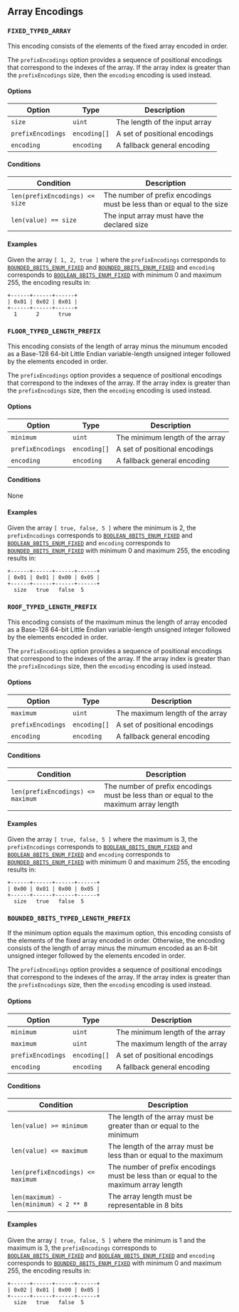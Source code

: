 Array Encodings
---------------

### `FIXED_TYPED_ARRAY`

This encoding consists of the elements of the fixed array encoded in order.

The `prefixEncodings` option provides a sequence of positional encodings that
correspond to the indexes of the array. If the array index is greater than the
`prefixEncodings` size, then the `encoding` encoding is used instead.

#### Options

| Option            | Type         | Description                   |
|-------------------|--------------|-------------------------------|
| `size`            | `uint`       | The length of the input array |
| `prefixEncodings` | `encoding[]` | A set of positional encodings |
| `encoding`        | `encoding`   | A fallback general encoding   |

#### Conditions

| Condition                      | Description                                                           |
|--------------------------------|-----------------------------------------------------------------------|
| `len(prefixEncodings) <= size` | The number of prefix encodings must be less than or equal to the size |
| `len(value) == size`           | The input array must have the declared size                           |

#### Examples

Given the array `[ 1, 2, true ]` where the `prefixEncodings` corresponds to
[`BOUNDED_8BITS_ENUM_FIXED`](./integer.markdown#bounded_8bits_enum_fixed) and
[`BOUNDED_8BITS_ENUM_FIXED`](./integer.markdown#bounded_8bits_enum_fixed) and
`encoding` corresponds to
[`BOOLEAN_8BITS_ENUM_FIXED`](./boolean.markdown#boolean_8bits_enum_fixed) with
minimum 0 and maximum 255, the encoding results in:

```
+------+------+------+
| 0x01 | 0x02 | 0x01 |
+------+------+------+
  1      2      true
```

### `FLOOR_TYPED_LENGTH_PREFIX`

This encoding consists of the length of array minus the minumum encoded as a
Base-128 64-bit Little Endian variable-length unsigned integer followed by the
elements encoded in order.

The `prefixEncodings` option provides a sequence of positional encodings that
correspond to the indexes of the array. If the array index is greater than the
`prefixEncodings` size, then the `encoding` encoding is used instead.

#### Options

| Option            | Type         | Description                     |
|-------------------|--------------|---------------------------------|
| `minimum`         | `uint`       | The minimum length of the array |
| `prefixEncodings` | `encoding[]` | A set of positional encodings   |
| `encoding`        | `encoding`   | A fallback general encoding     |

#### Conditions

None

#### Examples

Given the array `[ true, false, 5 ]` where the minimum is 2, the
`prefixEncodings` corresponds to
[`BOOLEAN_8BITS_ENUM_FIXED`](./boolean.markdown#boolean_8bits_enum_fixed) and
[`BOOLEAN_8BITS_ENUM_FIXED`](./boolean.markdown#boolean_8bits_enum_fixed) and
`encoding` corresponds to
[`BOUNDED_8BITS_ENUM_FIXED`](./integer.markdown#bounded_8bits_enum_fixed) with
minimum 0 and maximum 255, the encoding results in:

```
+------+------+------+------+
| 0x01 | 0x01 | 0x00 | 0x05 |
+------+------+------+------+
  size   true   false  5
```

### `ROOF_TYPED_LENGTH_PREFIX`

This encoding consists of the maximum minus the length of array encoded as a
Base-128 64-bit Little Endian variable-length unsigned integer followed by the
elements encoded in order.

The `prefixEncodings` option provides a sequence of positional encodings that
correspond to the indexes of the array. If the array index is greater than the
`prefixEncodings` size, then the `encoding` encoding is used instead.

#### Options

| Option            | Type         | Description                     |
|-------------------|--------------|---------------------------------|
| `maximum`         | `uint`       | The maximum length of the array |
| `prefixEncodings` | `encoding[]` | A set of positional encodings   |
| `encoding`        | `encoding`   | A fallback general encoding     |

#### Conditions

| Condition                         | Description                                                                           |
|-----------------------------------|---------------------------------------------------------------------------------------|
| `len(prefixEncodings) <= maximum` | The number of prefix encodings must be less than or equal to the maximum array length |

#### Examples

Given the array `[ true, false, 5 ]` where the maximum is 3, the
`prefixEncodings` corresponds to
[`BOOLEAN_8BITS_ENUM_FIXED`](./boolean.markdown#boolean_8bits_enum_fixed) and
[`BOOLEAN_8BITS_ENUM_FIXED`](./boolean.markdown#boolean_8bits_enum_fixed) and
`encoding` corresponds to
[`BOUNDED_8BITS_ENUM_FIXED`](./integer.markdown#bounded_8bits_enum_fixed) with
minimum 0 and maximum 255, the encoding results in:

```
+------+------+------+------+
| 0x00 | 0x01 | 0x00 | 0x05 |
+------+------+------+------+
  size   true   false  5
```

### `BOUNDED_8BITS_TYPED_LENGTH_PREFIX`

If the minimum option equals the maximum option, this encoding consists of the
elements of the fixed array encoded in order. Otherwise, the encoding consists
of the length of array minus the minumum encoded as an 8-bit unsigned integer
followed by the elements encoded in order.

The `prefixEncodings` option provides a sequence of positional encodings that
correspond to the indexes of the array. If the array index is greater than the
`prefixEncodings` size, then the `encoding` encoding is used instead.

#### Options

| Option            | Type         | Description                     |
|-------------------|--------------|---------------------------------|
| `minimum`         | `uint`       | The minimum length of the array |
| `maximum`         | `uint`       | The maximum length of the array |
| `prefixEncodings` | `encoding[]` | A set of positional encodings   |
| `encoding`        | `encoding`   | A fallback general encoding     |

#### Conditions

| Condition                              | Description                                                                           |
|----------------------------------------|---------------------------------------------------------------------------------------|
| `len(value) >= minimum`                | The length of the array must be greater than or equal to the minimum                  |
| `len(value) <= maximum`                | The length of the array must be less than or equal to the maximum                     |
| `len(prefixEncodings) <= maximum`      | The number of prefix encodings must be less than or equal to the maximum array length |
| `len(maximum) - len(minimum) < 2 ** 8` | The array length must be representable in 8 bits                                      |

#### Examples

Given the array `[ true, false, 5 ]` where the minimum is 1 and the maximum is
3, the `prefixEncodings` corresponds to
[`BOOLEAN_8BITS_ENUM_FIXED`](./boolean.markdown#boolean_8bits_enum_fixed) and
[`BOOLEAN_8BITS_ENUM_FIXED`](./boolean.markdown#boolean_8bits_enum_fixed) and
`encoding` corresponds to
[`BOUNDED_8BITS_ENUM_FIXED`](./integer.markdown#bounded_8bits_enum_fixed) with
minimum 0 and maximum 255, the encoding results in:

```
+------+------+------+------+
| 0x02 | 0x01 | 0x00 | 0x05 |
+------+------+------+------+
  size   true   false  5
```
